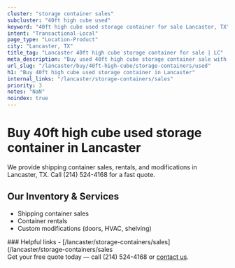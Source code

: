 ```yaml
---
cluster: "storage container sales"
subcluster: "40ft high cube used"
keyword: "40ft high cube used storage container for sale Lancaster, TX"
intent: "Transactional-Local"
page_type: "Location-Product"
city: "Lancaster, TX"
title_tag: "Lancaster 40ft high cube storage container for sale | LC"
meta_description: "Buy used 40ft high cube storage container sale with local delivery in Lancaster, TX. LC Container — local Since 2003. Request a fast quote today."
url_slug: "/lancaster/buy/40ft-high-cube/storage-containers/used"
h1: "Buy 40ft high cube used storage container in Lancaster"
internal_links: "/lancaster/storage-containers/sales"
priority: 3
notes: "NaN"
noindex: true
---
```


# Buy 40ft high cube used storage container in Lancaster

We provide shipping container sales, rentals, and modifications in Lancaster, TX. Call (214) 524-4168 for a fast quote.

## Our Inventory & Services
- Shipping container sales
- Container rentals
- Custom modifications (doors, HVAC, shelving)

<div data-section="internal-links">
### Helpful links
- [/lancaster/storage-containers/sales](/lancaster/storage-containers/sales
</div>

<div data-section="cta">
Get your free quote today — call (214) 524-4168 or <a href="/contact">contact us</a>.
</div>

<script type="application/ld+json">{"@context":"https://schema.org","@type":"FAQPage","mainEntity":[{"@type":"Question","name":"How much does delivery cost in Lancaster, TX?","acceptedAnswer":{"@type":"Answer","text":"Delivery costs vary by distance and container size. Most deliveries in Lancaster, TX range from $150-$300. Call (214) 524-4168 for an exact quote based on your specific location."}},{"@type":"Question","name":"Do you offer financing or payment plans?","acceptedAnswer":{"@type":"Answer","text":"We accept major credit cards, checks, and can discuss commercial terms for bulk purchases. Call (214) 524-4168 to discuss options."}},{"@type":"Question","name":"Can you customize containers in Lancaster, TX?","acceptedAnswer":{"@type":"Answer","text":"Yes — we perform modifications like doors, HVAC, insulation, and shelving. Request a custom quote at (214) 524-4168 or via our contact form."}}]}</script>
